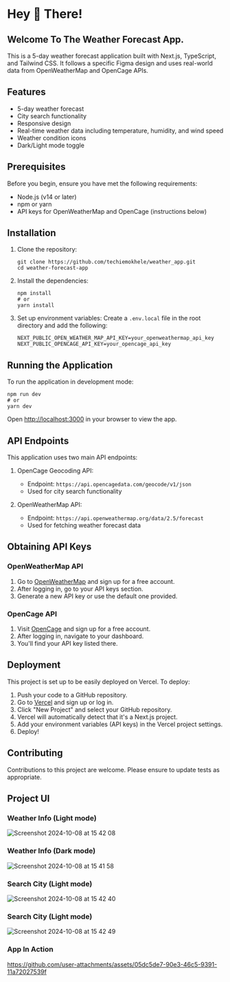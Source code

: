# Hey 👋 There! 

## Welcome To The Weather Forecast App.

This is a 5-day weather forecast application built with Next.js, TypeScript, and Tailwind CSS. It follows a specific Figma design and uses real-world data from OpenWeatherMap and OpenCage APIs.

## Features

- 5-day weather forecast
- City search functionality
- Responsive design
- Real-time weather data including temperature, humidity, and wind speed
- Weather condition icons
- Dark/Light mode toggle

## Prerequisites

Before you begin, ensure you have met the following requirements:

- Node.js (v14 or later)
- npm or yarn
- API keys for OpenWeatherMap and OpenCage (instructions below)

## Installation

1. Clone the repository:
   ```
   git clone https://github.com/techiemokhele/weather_app.git
   cd weather-forecast-app
   ```

2. Install the dependencies:
   ```
   npm install
   # or
   yarn install
   ```

3. Set up environment variables:
   Create a `.env.local` file in the root directory and add the following:
   ```
   NEXT_PUBLIC_OPEN_WEATHER_MAP_API_KEY=your_openweathermap_api_key
   NEXT_PUBLIC_OPENCAGE_API_KEY=your_opencage_api_key
   ```

## Running the Application

To run the application in development mode:

```
npm run dev
# or
yarn dev
```

Open [http://localhost:3000](http://localhost:3000) in your browser to view the app.

## API Endpoints

This application uses two main API endpoints:

1. OpenCage Geocoding API:
   - Endpoint: `https://api.opencagedata.com/geocode/v1/json`
   - Used for city search functionality

2. OpenWeatherMap API:
   - Endpoint: `https://api.openweathermap.org/data/2.5/forecast`
   - Used for fetching weather forecast data

## Obtaining API Keys

### OpenWeatherMap API

1. Go to [OpenWeatherMap](https://openweathermap.org/) and sign up for a free account.
2. After logging in, go to your API keys section.
3. Generate a new API key or use the default one provided.

### OpenCage API

1. Visit [OpenCage](https://opencagedata.com/) and sign up for a free account.
2. After logging in, navigate to your dashboard.
3. You'll find your API key listed there.

## Deployment

This project is set up to be easily deployed on Vercel. To deploy:

1. Push your code to a GitHub repository.
2. Go to [Vercel](https://vercel.com/) and sign up or log in.
3. Click "New Project" and select your GitHub repository.
4. Vercel will automatically detect that it's a Next.js project.
5. Add your environment variables (API keys) in the Vercel project settings.
6. Deploy!

## Contributing

Contributions to this project are welcome. Please ensure to update tests as appropriate.

## Project UI

### Weather Info (Light mode)

![Screenshot 2024-10-08 at 15 42 08](https://github.com/user-attachments/assets/a758a3fe-6de9-42bd-89b5-4059b46b4829)

### Weather Info (Dark mode)

![Screenshot 2024-10-08 at 15 41 58](https://github.com/user-attachments/assets/57a220f7-fdd4-4d10-8802-0c41620332e1)

### Search City (Light mode)

![Screenshot 2024-10-08 at 15 42 40](https://github.com/user-attachments/assets/4518b2e0-15e1-4afa-a6d9-ef2ad1c65765)

### Search City (Light mode)

![Screenshot 2024-10-08 at 15 42 49](https://github.com/user-attachments/assets/7db93ae9-991e-42ca-a130-06665854da15)

### App In Action

https://github.com/user-attachments/assets/05dc5de7-90e3-46c5-9391-11a72027539f



